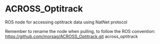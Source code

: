 ACROSS_Optitrack
================

ROS node for accessing optitrack data using NatNet protocol

Remember to rename the node when pulling, to follow the ROS convention:
https://github.com/morsag/ACROSS_Optitrack.git across_optitrack
